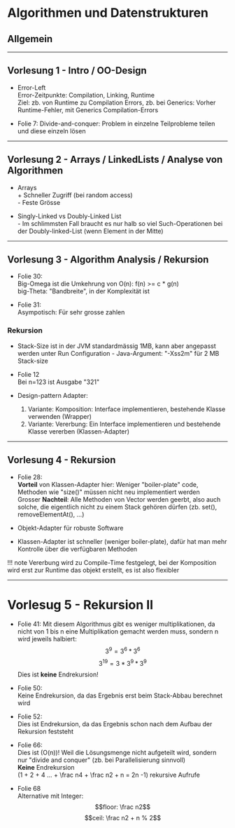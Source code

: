 # Algorithmen und Datenstrukturen

## Allgemein

---
## Vorlesung 1 - Intro / OO-Design
* Error-Left  
    Error-Zeitpunkte: Compilation, Linking, Runtime  
    Ziel: zb. von Runtime zu Compilation Errors, zb. bei Generics: Vorher Runtime-Fehler, mit Generics Compilation-Errors

* Folie 7: Divide-and-conquer:
    Problem in einzelne Teilprobleme teilen und diese einzeln lösen

---

## Vorlesung 2 - Arrays / LinkedLists / Analyse von Algorithmen

* Arrays  
    \+ Schneller Zugriff (bei random access)  
    \- Feste Grösse

* Singly-Linked vs Doubly-Linked List  
    \- Im schlimmsten Fall braucht es nur halb so viel Such-Operationen bei der Doubly-linked-List (wenn Element in der Mitte)

---
## Vorlesung 3 - Algorithm Analysis / Rekursion

* Folie 30:  
    Big-Omega ist die Umkehrung von O(n): f(n) >= c * g(n)  
    big-Theta: "Bandbreite", in der Komplexität ist

* Folie 31:  
    Asympotisch: Für sehr grosse zahlen

### Rekursion
* Stack-Size ist in der JVM standardmässig 1MB, kann aber angepasst werden unter Run Configuration - Java-Argument: "-Xss2m" für 2 MB Stack-size

* Folie 12  
    Bei n=123 ist Ausgabe "321"

* Design-pattern  Adapter:
    1. Variante: Komposition: Interface implementieren, bestehende Klasse verwenden (Wrapper)
    2. Variante: Vererbung: Ein Interface implementieren und bestehende Klasse vererben (Klassen-Adapter)

---
## Vorlesung 4 - Rekursion
* Folie 28:  
    **Vorteil** von Klassen-Adapter hier: Weniger "boiler-plate" code, Methoden wie "size()" müssen nicht neu implementiert werden  
    Grosser **Nachteil**: Alle Methoden von Vector werden geerbt, also auch solche, die eigentlich nicht zu einem Stack gehören dürfen (zb. set(), removeElementAt(), ...)

* Objekt-Adapter für robuste Software

* Klassen-Adapter ist schneller (weniger boiler-plate), dafür hat man mehr Kontrolle über die verfügbaren Methoden

!!! note
    Vererbung wird zu Compile-Time festgelegt, bei der Komposition wird erst zur Runtime das objekt erstellt, es ist also flexibler

---
# Vorlesug 5 - Rekursion II
* Folie 41:
    Mit diesem Algorithmus gibt es weniger multiplikationen, da nicht von 1 bis n eine Multiplikation gemacht werden muss, sondern n wird jeweils halbiert:
    $$3^9 = 3^6 * 3^6$$
    $$3^{19} = 3 * 3^9 * 3^9$$
Dies ist **keine** Endrekursion!

* Folie 50:  
    Keine Endrekursion, da das Ergebnis erst beim Stack-Abbau berechnet wird

* Folie 52:  
    Dies ist Endrekursion, da das Ergebnis schon nach dem Aufbau der Rekursion feststeht

* Folie 66:  
    Dies ist \(O(n)\)! Weil die Lösungsmenge nicht aufgeteilt wird, sondern nur "divide and conquer" (zb. bei Parallelisierung sinnvoll)  
    **Keine** Endrekursion  
    \(1 + 2 + 4 ... + \frac n4 + \frac n2 + n = 2n -1\) rekursive Aufrufe

* Folie 68  
    Alternative mit Integer:
    $$floor: \frac n2$$
    $$ceil: \frac n2 + n % 2$$
